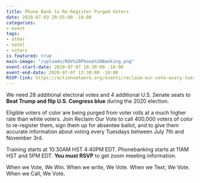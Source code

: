 ```yaml
---
title: Phone Bank to Re-Register Purged Voters
date: 2020-07-03 20:55:00 -10:00
categories:
- event
tags:
- other
- natel
- voters
is featured: true
main-image: "/uploads/ROV%20Phone%20Banking.png"
event-start-date: 2020-07-07 10:30:00 -10:00
event-end-date: 2020-07-07 13:30:00 -10:00
RSVP-link: https://actionnetwork.org/events/reclaim-our-vote-every-tuesday-phone-bank-1?
---
```


We need 28 additional electoral votes and 4 additional U.S. Senate seats to **Beat Trump and flip U.S. Congress blue** during the 2020 election.  

Eligible voters of color are being purged from voter rolls at a much higher rate than white voters.  Join Reclaim Our Vote to call 400,000 voters of color to re-register them, sign them up for absentee ballot, and to give them accurate information about voting every Tuesdays between July 7th and November 3rd.

Training starts at 10:30AM HST 4:40PM EDT.  Phonebanking starts at 11AM HST and 5PM EDT.  **You must RSVP** to get zoom meeting information. 

When we Vote, We Win. When we write, We Vote. When we Text, We Vote. When we Call, We Vote.